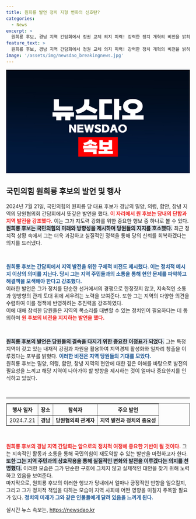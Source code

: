 ```yaml
---
title: 원희룡 발언 정치 지형 변화의 신호탄?
categories:
  - News
excerpt: >
  원희룡 후보, 경남 지역 간담회에서 정권 교체 의지 피력! 강력한 정치 개혁의 비전을 밝히며 당원들의 열띤 호응 이끌어냈다. 과연 그가 보여줄 변화는?
feature_text: >
  원희룡 후보, 경남 지역 간담회에서 정권 교체 의지 피력! 강력한 정치 개혁의 비전을 밝히며 당원들의 열띤 호응 이끌어냈다. 과연 그가 보여줄 변화는?
image: '/assets/img/newsdao_breakingnews.jpg'
---
```


<p><img src="/assets/img/newsdao_breakingnews.jpg" alt="koreaapp 속보" /></p>

<h2 data-ke-size="size26">국민의힘 원희룡 후보의 발언 및 행사</h2>

<p data-ke-size="size16">2024년 7월 21일, 국민의힘의 원희룡 당 대표 후보가 경남의 밀양, 의령, 함안, 창녕 지역의 당원협의회 간담회에서 뜻깊은 발언을 했다. <b><span style="color: #ee2323;">이 자리에서 원 후보는 당내의 단합과 지역 발전을 강조했다.</span></b> 이는 그가 지도력 강화를 위한 중요한 행보 중 하나로 볼 수 있다. <b><span style="background-color: #21538527;">원희룡 후보는 국민의힘의 미래와 방향성을 제시하며 당원들의 지지를 호소했다.</span></b> 최근 정치적 상황 속에서 그는 더욱 과감하고 실질적인 정책을 통해 당의 신뢰를 회복하겠다는 의지를 드러냈다.</p>

<p data-ke-size="size16">&nbsp;</p>

<p><b><span style="color: #1a5490;">원희룡 후보는 간담회에서 지역 발전을 위한 구체적 비전도 제시했다.<b> 이는 정치적 메시지 이상의 의미를 지닌다.</b> 당시 그는 지역 주민들과의 소통을 통해 현안 문제를 파악하고 해결책을 모색해야 한다고 강조했다.</span></b><br>
이러한 발언은 그가 정치를 단순한 선거에서의 경쟁으로 한정짓지 않고, 지속적인 소통과 양방향의 관계 토대 위에 세우려는 노력을 보여준다. 또한 그는 지역의 다양한 의견을 수렴하여 이를 정책에 반영하려는 추진력을 강조하였다.<br>
이에 대해 참석한 당원들은 지역의 목소리를 대변할 수 있는 정치인이 필요하다는 데 동의하며 <b><span style="color: #ee2323;">원 후보의 비전을 지지하는 발언을 했다.</span></b></p></p>

<p data-ke-size="size16">&nbsp;</p>

<p><b><span style="background-color: #21538527;">원희룡 후보의 발언은 당원들의 결속을 다지기 위한 중요한 이정표가 되었다.</span></b> 그는 특정 지역이 갖고 있는 내재적 강점과 자원을 활용하여 지역경제 활성화와 일자리 창출을 이루겠다는 포부를 밝혔다. <b><span style="color: #1a5490;">이러한 비전은 지역 당원들의 기대를 모았다.</b> <br>
원희룡 후보는 밀양, 의령, 함안, 창녕 지역의 현안에 대한 깊은 이해를 바탕으로 발전의 필요성을 느끼고 해당 지역이 나아가야 할 방향을 제시하는 것이 얼마나 중요한지를 인식하고 있었다.</p></p>

<p data-ke-size="size16">&nbsp;</p>

<hr>

<table width="100%" border="1">
<tr>
<td style="text-align: center; height: 26px;"><b>행사 일자</b></td>
<td style="text-align: center; height: 26px;"><b>장소</b></td>
<td style="text-align: center; height: 26px;"><b>참석자</b></td>
<td style="text-align: center; height: 26px;"><b>주요 발언</b></td>
</tr>
<tr>
<td style="text-align: center; height: 17px;">2024.7.21</td>
<td style="text-align: center; height: 17px;"><b>경남</b></td>
<td style="text-align: center; height: 17px;"><b>당원협의회 관계자</b></td>
<td style="text-align: center; height: 17px;"><b>지역 발전과 정치의 중요성</b></td>
</tr>
</table>

<p data-ke-size="size16">&nbsp;</p>

<p><b><span style="color: #ee2323;">원희룡 후보의 경남 지역 간담회는 앞으로의 정치적 여정에 중요한 기반이 될 것이다.</span></b> 그는 지속적인 활동과 소통을 통해 국민의힘이 재도약할 수 있는 발판을 마련하고자 한다. <b><span style="background-color: #21538527;">또한 그는 지역 주민과의 상호작용을 통해 실질적인 변화와 발전을 이루겠다는 의지를 천명했다.</span></b> 이러한 모습은 그가 단순한 구호에 그치지 않고 실제적인 대안을 찾기 위해 노력하고 있음을 보여준다.<br>
마지막으로, 원희룡 후보의 이러한 행보가 당내에서 얼마나 긍정적인 반향을 일으킬지, 그리고 그가 정치적 책임을 다하는 모습이 지역 사회에 어떤 영향을 미칠지 주목할 필요가 있다. <b><span style="color: #1a5490;">정치의 미래가 그와 같은 인물들에게 달려 있음을 느끼게 된다.</span></b></p>
실시간 뉴스 속보는, <a href="https://newsdao.kr" rel="dofollow">https://newsdao.kr</a>


